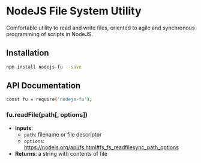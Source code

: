 # NodeJS File System Utility

Comfortable utility to read and write files, oriented to agile and synchronous programming of scripts in NodeJS.

## Installation


```bash
npm install nodejs-fu --save
```

## API Documentation

```bash
const fu = require('nodejs-fu');
```

### fu.readFile(path[, options])

 - **Inputs**:
   - `path`: filename or file descriptor
   - `options`: https://nodejs.org/api/fs.html#fs_fs_readfilesync_path_options
 - **Returns**: a string with contents of file 
 
